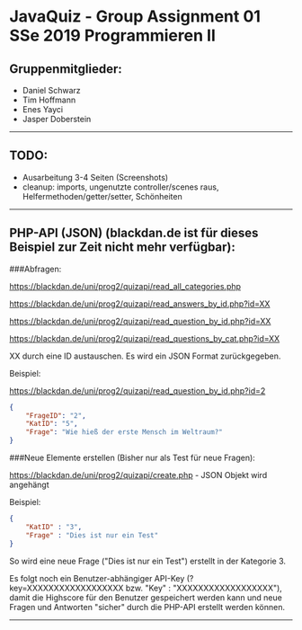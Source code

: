 ﻿# JavaQuiz - Group Assignment 01 SSe 2019 Programmieren II

## Gruppenmitglieder:
* Daniel Schwarz
* Tim Hoffmann
* Enes Yayci
* Jasper Doberstein

---

## TODO:
* Ausarbeitung 3-4 Seiten (Screenshots)
* cleanup: imports, ungenutzte controller/scenes raus, Helfermethoden/getter/setter, Schönheiten

---


## PHP-API (JSON) (blackdan.de ist für dieses Beispiel zur Zeit nicht mehr verfügbar):

###Abfragen:

https://blackdan.de/uni/prog2/quizapi/read_all_categories.php

https://blackdan.de/uni/prog2/quizapi/read_answers_by_id.php?id=XX

https://blackdan.de/uni/prog2/quizapi/read_question_by_id.php?id=XX

https://blackdan.de/uni/prog2/quizapi/read_questions_by_cat.php?id=XX

XX durch eine ID austauschen. Es wird ein JSON Format zurückgegeben.

Beispiel:

https://blackdan.de/uni/prog2/quizapi/read_question_by_id.php?id=2

```json
{
    "FrageID": "2",
    "KatID": "5",
    "Frage": "Wie hieß der erste Mensch im Weltraum?"
}
```

###Neue Elemente erstellen (Bisher nur als Test für neue Fragen):

https://blackdan.de/uni/prog2/quizapi/create.php - JSON Objekt wird angehängt

Beispiel:
```json
{
    "KatID" : "3",
    "Frage" : "Dies ist nur ein Test"
}
```

So wird eine neue Frage ("Dies ist nur ein Test") erstellt in der Kategorie 3.

Es folgt noch ein Benutzer-abhängiger API-Key (?key=XXXXXXXXXXXXXXXXXX bzw. "Key" : "XXXXXXXXXXXXXXXXXX"), damit die Highscore für den Benutzer gespeichert werden kann und neue Fragen und Antworten "sicher" durch die PHP-API erstellt werden können.

---
